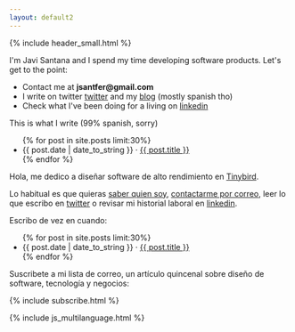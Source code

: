 ```yaml
---
layout: default2
---
```


{% include header_small.html %}

<div id="english">
  <p>I'm Javi Santana and I spend my time developing software products. Let's get to the point:</p>
  <ul>
    <li>Contact me at <b>jsantfer@gmail.com</b></li>
    <li>I write on twitter <a href="http://twitter.com/javisantana">twitter</a> and my <a href="/blog/">blog</a> (mostly spanish tho)</li>
    <li>Check what I've been doing for a living on <a href="http://www.linkedin.com/in/javisantana">linkedin</a></li>
  </ul>
  <p>This is what I write (99% spanish, sorry)</p>
  <ul class="home-post-list">
    {% for post in site.posts limit:30%}
      <li><time>{{ post.date | date_to_string }}</time> · <a href="{{site.url}}{{include.post.url}}">{{ post.title }}</a> </li> 
    {% endfor %}
  </ul>


</div>

<div id="spanish">
  <p>Hola, me dedico a diseñar software de alto rendimiento en <a href="https://tinybird.co">Tinybird</a>.</p>
  
  <p>Lo habitual es que quieras <a href="/about">saber quien soy</a>, <a href="mailto://jsantfer@gmail.com">contactarme por correo</a>, leer lo que escribo en <a href="http://twitter.com/javisantana">twitter</a> o revisar mi historial laboral en <a href="http://www.linkedin.com/in/javisantana">linkedin</a>.
  <p>Escribo de vez en cuando:</p>
  <ul class="home-post-list">
    {% for post in site.posts limit:30%}
      <li><time>{{ post.date | date_to_string }}</time> · <a href="{{site.url}}{{post.url}}">{{ post.title }}</a> </li> 
    {% endfor %}
  </ul>
  <div class="footer">
    <p>Suscribete a mi lista de correo, un artículo quincenal sobre diseño de software, tecnología y negocios:</p>
    {% include subscribe.html %}
  </div>
</div>

{% include js_multilanguage.html %}
